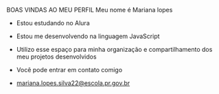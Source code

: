 BOAS VINDAS AO MEU PERFIL
Meu nome é Mariana lopes
- Estou estudando no Alura
- Estou me desenvolvendo na linguagem JavaScript
- Utilizo esse espaço para minha organização e compartilhamento dos meu projetos desenvolvidos

- Você pode entrar em contato comigo
- mariana.lopes.silva22@escola.pr.gov.br

